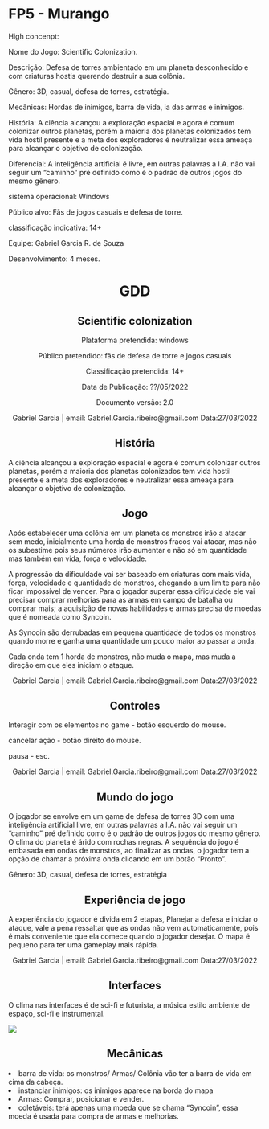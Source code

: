 # FP5 - Murango
High concenpt:

Nome do Jogo: Scientific Colonization.

Descrição: Defesa de torres ambientado em um planeta desconhecido e com criaturas hostis querendo destruir a sua colônia.

Gênero: 3D, casual, defesa de torres, estratégia.

Mecânicas: Hordas de inimigos, barra de vida, ia das armas e inimigos.

História: A ciência alcançou a exploração espacial e agora é comum colonizar outros planetas, porém a maioria dos planetas colonizados tem vida hostil presente e a meta dos exploradores é neutralizar essa ameaça para alcançar o objetivo de colonização.

Diferencial: A inteligência artificial é livre, em outras palavras a I.A. não vai seguir um “caminho” pré definido como é o padrão de outros jogos do mesmo gênero.

sistema operacional: Windows

Público alvo: Fãs de jogos casuais e defesa de torre.

classificação indicativa: 14+ 

Equipe: Gabriel Garcia R. de Souza

Desenvolvimento: 4 meses.

<div align="center">
  <h1>GDD</h1>
    
  <h2>Scientific colonization</h2>
  <p>Plataforma pretendida: windows</p>
  <p>Público pretendido: fãs de defesa de torre e jogos casuais</p>
  <p>Classificação pretendida: 14+</p>
  <p>Data de Publicação: ??/05/2022</p>
  <p>Documento versão: 2.0</p>
 
  <p align="center">Gabriel Garcia | email: Gabriel.Garcia.ribeiro@gmail.com     Data:27/03/2022 </p>
</div>

<div>
  <h2 align="center">História</h2>
  A ciência alcançou a exploração espacial e agora é comum colonizar outros planetas, porém a maioria dos planetas colonizados tem vida
  hostil presente e a meta dos exploradores é neutralizar essa ameaça para alcançar o objetivo de colonização.
    
  <h2 align="center">Jogo</h2>
   Após estabelecer uma colônia em um planeta os monstros irão a atacar sem medo, inicialmente uma horda de monstros fracos vai atacar, mas não os subestime pois seus
   números irão aumentar e não só em quantidade mas também em vida, força e velocidade.
  
   <p>A progressão da dificuldade vai ser baseado em criaturas com mais vida, força, velocidade e quantidade de monstros, chegando a um limite para não ficar
   impossível de vencer. Para o jogador superar essa dificuldade ele vai precisar comprar melhorias para as armas em campo de batalha ou comprar mais; a aquisição de
   novas habilidades e armas precisa de moedas que é nomeada como Syncoin.
     
   <p>As Syncoin são derrubadas em pequena quantidade de todos os monstros quando morre e ganha uma quantidade um pouco maior ao passar a onda.
   <p>Cada onda tem 1 horda de monstros, não muda o mapa, mas muda a direção em que eles iniciam o ataque.
   
   <p align="center">Gabriel Garcia | email: Gabriel.Garcia.ribeiro@gmail.com     Data:27/03/2022</p>
     
   <h2 align="center">Controles</h2>
   <p>Interagir com os elementos no game - botão esquerdo do mouse.</p>
   <p>cancelar ação - botão direito do mouse.</p>
   <p>pausa - esc.</p>
   
   <p align="center">Gabriel Garcia | email: Gabriel.Garcia.ribeiro@gmail.com     Data:27/03/2022</p>
  
   <h2 align="center">Mundo do jogo</h2>
   O jogador se envolve em um game de defesa de torres 3D com uma inteligência artificial livre, em outras palavras a I.A. não vai seguir um “caminho” pré definido
   como é o padrão de outros jogos do mesmo gênero. O clima do planeta é árido com rochas negras. A sequência do jogo é embasada em ondas de monstros, ao finalizar as
   ondas, o jogador tem a opção de chamar a próxima onda clicando em um botão “Pronto”.
   <p>Gênero: 3D, casual, defesa de torres, estratégia</p>
  
   <h2 align="center">Experiência de jogo</h2>
   A experiência do jogador é divida em 2 etapas, Planejar a defesa e iniciar o ataque, vale a pena ressaltar que as ondas não vem automaticamente, pois é mais
   conveniente que ela comece quando o jogador desejar. O mapa é pequeno para ter uma gameplay mais rápida.
   <p></p>
   <p align="center">Gabriel Garcia | email: Gabriel.Garcia.ribeiro@gmail.com     Data:27/03/2022 </p>
  
  <h2 align="center">Interfaces</h2>
  O clima nas interfaces é de sci-fi e futurista, a música estilo ambiente de espaço, sci-fi e instrumental. 
  <p><img src="https://github.com/GabrielGarciaRibeiroDeSouza/FP5-Murango/blob/main/Imagens-do-Projeto/fluxo%20de%20telas.png"></p>
  
  <h2 align="center">Mecânicas</h2>
  <li> barra de vida: os monstros/ Armas/ Colônia vão ter a barra de vida em cima da cabeça.</li>
  <li> instanciar inimigos:  os inimigos aparece na borda do mapa</li>
  <li> Armas: Comprar, posicionar e vender.</li>
  <li> coletáveis: terá apenas uma moeda que se chama “Syncoin”, essa moeda é usada para compra de armas e melhorias.</li>
</div>
